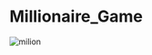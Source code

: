 # Millionaire_Game

![milion](https://user-images.githubusercontent.com/34587275/110261234-a3db6180-7faf-11eb-8fa9-074d4a8b9019.gif)



